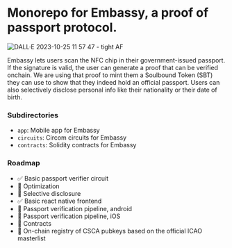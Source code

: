# Monorepo for Embassy, a proof of passport protocol.

![DALL·E 2023-10-25 11 57 47 - tight AF](https://github.com/zk-passport/embassy/assets/62038140/b49bc9bb-69a8-406b-9524-14f9f60a8844)


Embassy lets users scan the NFC chip in their government-issued passport.
If the signature is valid, the user can generate a proof that can be verified onchain.
We are using that proof to mint them a Soulbound Token (SBT) they can use to show that they indeed hold
an official passport.
Users can also selectively disclose personal info like their nationality or their date of birth.

### Subdirectories

- `app`: Mobile app for Embassy
- `circuits`: Circom circuits for Embassy
- `contracts`: Solidity contracts for Embassy

### Roadmap

- ✅ Basic passport verifier circuit
- 🚧 Optimization
- 🚧 Selective disclosure
- ✅ Basic react native frontend
- 🚧 Passport verification pipeline, android
- 🚧 Passport verification pipeline, iOS
- 🚧 Contracts
- 🚧 On-chain registry of CSCA pubkeys based on the official ICAO masterlist

